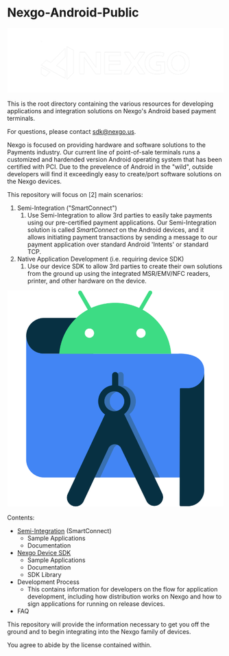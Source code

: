 # Nexgo-Android-Public

![Nexgo, Inc](/res/img/nexgo_logo_white.png)

This is the root directory containing the various resources for developing applications and integration solutions on Nexgo's Android based payment terminals.

For questions, please contact sdk@nexgo.us.

Nexgo is focused on providing hardware and software solutions to the Payments industry. Our current line of point-of-sale terminals runs a customized and hardended version Android operating system that has been certified with PCI. Due to the prevelence of Android in the "wild", outside developers will find it exceedingly easy to create/port software solutions on the Nexgo devices. 

This repository  will focus on [2] main scenarios:
1. Semi-Integration ("SmartConnect")
   1. Use Semi-Integration to allow 3rd parties to easily take payments using our pre-certified payment applications. Our Semi-Integration solution is called *SmartConnect* on the Android devices, and it allows initiating payment transactions by sending a message to our payment application over standard Android 'Intents' or standard TCP. 
1. Native Application Development (i.e. requiring device SDK)
   1. Use our device SDK to allow 3rd parties to create their own solutions from the ground up using the integrated  MSR/EMV/NFC readers, printer, and other hardware on the device.

![Android Dev](/res/img/android_dev.svg)

Contents:
  * [Semi-Integration](Semi-Integration/) (SmartConnect)
    *  Sample Applications
	*  Documentation
  * [Nexgo Device SDK](Nexgo-Smart-SDK/)
    *  Sample Applications
	*  Documentation
	*  SDK Library
  * Development Process	
    *  This contains information for developers on the flow for application development, including how distribution works on Nexgo and how to sign applications for running on release devices.
  * FAQ

This repository will provide the information necessary to get you off the ground and to begin integrating into the Nexgo family of devices. 

You agree to abide by the license contained within. 